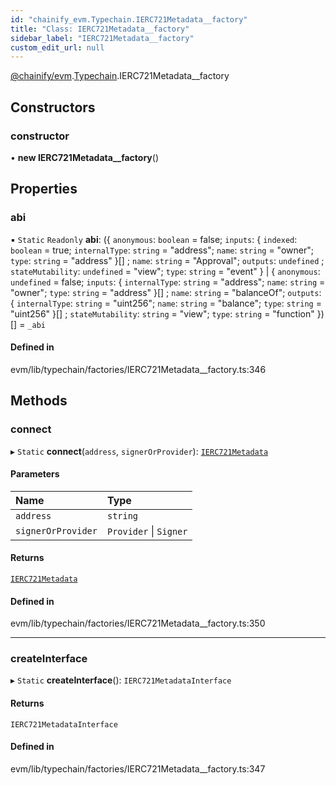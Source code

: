 ```yaml
---
id: "chainify_evm.Typechain.IERC721Metadata__factory"
title: "Class: IERC721Metadata__factory"
sidebar_label: "IERC721Metadata__factory"
custom_edit_url: null
---
```


[@chainify/evm](../modules/chainify_evm.md).[Typechain](../namespaces/chainify_evm.Typechain.md).IERC721Metadata__factory

## Constructors

### constructor

• **new IERC721Metadata__factory**()

## Properties

### abi

▪ `Static` `Readonly` **abi**: ({ `anonymous`: `boolean` = false; `inputs`: { `indexed`: `boolean` = true; `internalType`: `string` = "address"; `name`: `string` = "owner"; `type`: `string` = "address" }[] ; `name`: `string` = "Approval"; `outputs`: `undefined` ; `stateMutability`: `undefined` = "view"; `type`: `string` = "event" } \| { `anonymous`: `undefined` = false; `inputs`: { `internalType`: `string` = "address"; `name`: `string` = "owner"; `type`: `string` = "address" }[] ; `name`: `string` = "balanceOf"; `outputs`: { `internalType`: `string` = "uint256"; `name`: `string` = "balance"; `type`: `string` = "uint256" }[] ; `stateMutability`: `string` = "view"; `type`: `string` = "function" })[] = `_abi`

#### Defined in

evm/lib/typechain/factories/IERC721Metadata__factory.ts:346

## Methods

### connect

▸ `Static` **connect**(`address`, `signerOrProvider`): [`IERC721Metadata`](../interfaces/chainify_evm.Typechain.IERC721Metadata.md)

#### Parameters

| Name | Type |
| :------ | :------ |
| `address` | `string` |
| `signerOrProvider` | `Provider` \| `Signer` |

#### Returns

[`IERC721Metadata`](../interfaces/chainify_evm.Typechain.IERC721Metadata.md)

#### Defined in

evm/lib/typechain/factories/IERC721Metadata__factory.ts:350

___

### createInterface

▸ `Static` **createInterface**(): `IERC721MetadataInterface`

#### Returns

`IERC721MetadataInterface`

#### Defined in

evm/lib/typechain/factories/IERC721Metadata__factory.ts:347
